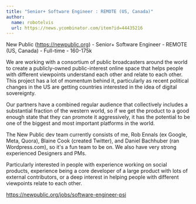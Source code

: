 ```yaml
---
title: "Senior+ Software Engineer : REMOTE (US, Canada)"
author:
  name: robotelvis
  url: https://news.ycombinator.com/item?id=44435216
---
```


<JobNavigation />

New Public (<a href="https:&#x2F;&#x2F;newpublic.org" rel="nofollow">https:&#x2F;&#x2F;newpublic.org</a>) - Senior+ Software Engineer - REMOTE (US, Canada) - Full-time - 160-175k

We are working with a consortium of public broadcasters around the world to create a publicly-owned public-interest online space that helps people with different viewpoints understand each other and relate to each other. This project has a lot of momentum behind it, particularly as recent political changes in the US are getting countries interested in the idea of digital sovereignty.

Our partners have a combined regular audience that collectively includes a substantial fraction of the western world, so if we get the product to a good enough state that they can promote it aggressively, it has the potential to be one of the biggest and most important platforms in the world.

The New Public dev team currently consists of me, Rob Ennals (ex Google, Meta, Quora), Blaine Cook (created Twitter), and Daniel Bachhuber (ran Wordpress.com), so it&#x27;s a fun team to be on. We also have very strong experienced Designers and PMs.

Particularly interested in people with experience working on social products, experience being a core developer of a large product with lots of external contributors, or a deep interest in helping people with different viewpoints relate to each other.

<a href="https:&#x2F;&#x2F;newpublic.org&#x2F;jobs&#x2F;software-engineer-psi" rel="nofollow">https:&#x2F;&#x2F;newpublic.org&#x2F;jobs&#x2F;software-engineer-psi</a>
<JobApplication />
